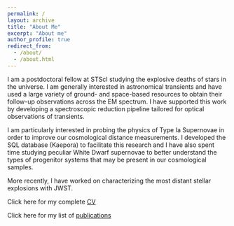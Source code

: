 ```yaml
---
permalink: /
layout: archive
title: "About Me"
excerpt: "About me"
author_profile: true
redirect_from: 
  - /about/
  - /about.html
---
```


<style>
.header {
  border-radius: 10px;  /* Rounded border */
  padding: 5px; /* Some padding */
  width: auto; /* Set a small width */
  width: 100%
}
</style>

I am a postdoctoral fellow at STScI studying the explosive deaths of stars in the universe. I am generally interested in astronomical transients and have used a large variety of ground- and space-based resources to obtain their follow-up observations across the EM spectrum. I have supported this work by developing a spectroscopic reduction pipeline tailored for optical observations of transients.

I am particularly interested in probing the physics of Type Ia Supernovae in order to improve our cosmological distance measurements. I developed the SQL database (Kaepora) to facilitate this research and I have also spent time studying peculiar White Dwarf supernovae to better understand the types of progenitor systems that may be present in our cosmological samples.

More recently, I have worked on characterizing the most distant stellar explosions with JWST. 

Click here for my complete [CV](https://msiebert1.github.io/files/Matthew_Siebert_CV.pdf)

Click here for my list of [publications](https://ui.adsabs.harvard.edu/public-libraries/1XdgSFz-QX21BfXT7MpACw)


<!-- How did I get here?

Way back in my middle school years I remember a night out with my closest friends. We decided to take a shortcut through the woods back home, but little did we know, my friend's dad was waiting to scare the crap out of us. He did his best impression of a bear and we all scattered in terror. Running through the woods with no light, I eventually hit my head on a tree branch and was knocked flat on my back. Time stood still for a second and I remember gazing at the twinkling of the stars through the tree canopy. I took a moment and thought... "Wow... my head really hurts." 

Years later, I ended up getting a degree in engineering and using that to pursue a career in astronomy. Most people in academia will at some point question why they decided to take such an arduous path. You really have to love what you do. 

This gets me thinking. I am still here and looking for more, so I must really love what I do. I often think the reason for this is having the priviledge to spend every day following my own curiosity. But, I would be lying if "minor brain trauma as an adolescent" wasn't also a damn good explanation. -->




